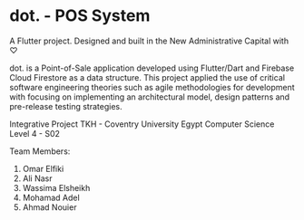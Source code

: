 # dot. - POS System

A Flutter project.
Designed and built in the New Administrative Capital with ♡

dot. is a Point-of-Sale application developed using Flutter/Dart and Firebase Cloud Firestore as a data structure. This project applied the use of critical software engineering theories such as agile methodologies for development with focusing on implementing an architectural model, design patterns and pre-release testing strategies.

Integrative Project
TKH - Coventry University Egypt 
Computer Science Level 4 - S02

Team Members:
1. Omar Elfiki
2. Ali Nasr
3. Wassima Elsheikh
4. Mohamad Adel
5. Ahmad Nouier
